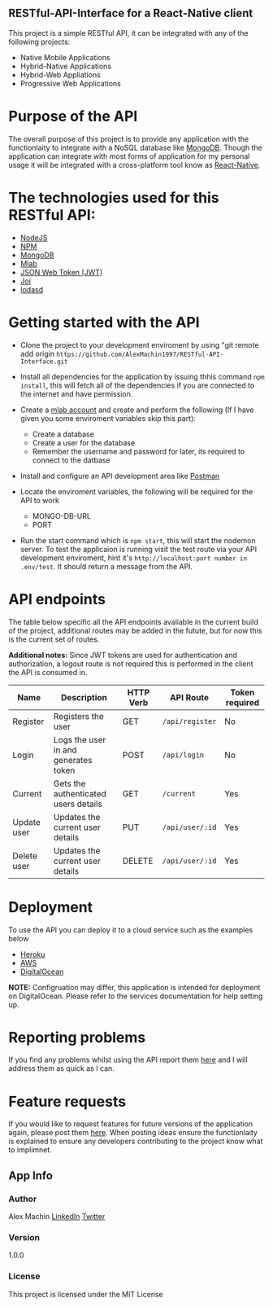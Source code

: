 ## RESTful-API-Interface for a React-Native client

This project is a simple RESTful API, it can be integrated with any of the following projects:
* Native Mobile Applications
* Hybrid-Native Applications
* Hybrid-Web Appliations
* Progressive Web Applications

# Purpose of the API
The overall purpose of this project is to provide any application with the functionlaity to integrate with a NoSQL database like [MongoDB](https://www.mongodb.com/). Though the application can integrate with most forms of application for my personal usage it will be integrated with a cross-platform tool know as [React-Native](https://facebook.github.io/react-native/).

# The technologies used for this RESTful API:
* [NodeJS](https://nodejs.org/en/)
* [NPM](https://www.npmjs.com/) 
* [MongoDB](https://www.mongodb.com/)
* [Mlab](https://mlab.com/)
* [JSON Web Token (JWT)](https://jwt.io/)
* [Joi](https://github.com/hapijs/joi)
* [lodasd](https://lodash.com/)

# Getting started with the API
* Clone the project to your development enviroment by using "git remote add origin `https://github.com/AlexMachin1997/RESTful-API-Interface.git`

* Install all dependencies for the application by issuing thhis command `npm install`, this will fetch all of the dependencies if you are connected to the internet and have permission.

* Create a [mlab account](https://mlab.com/signup/) and create and perform the following (If I have given you some enviroment variables skip this part):
    * Create a database
    * Create a user for the database
    * Remember the username and password for later, its required to connect to the datbase

* Install and configure an API development area like [Postman](https://www.getpostman.com/)


* Locate the enviroment variables, the following will be required for the API to work
    * MONGO-DB-URL
    * PORT
    
* Run the start command which is `npm start`, this will start the nodemon server. To test the applicaion is running visit the test route via your API development enviroment, hint it's `http://localhost:port number in .env/test`. It should return a message from the API.

# API endpoints
The table below specific all the API endpoints avaliable in the current build of the project, additional routes may be added in the futute, but for now this is the current set of routes.

**Additional notes:** 
Since JWT tokens are used for authentication and authorization, a logout route is not required this is performed in the client the API is consumed in. 


| Name | Description | HTTP Verb | API Route | Token required
| --- | --- | --- | --- | --
| Register | Registers the user | GET | `/api/register` | No
| Login | Logs the user in and generates token | POST | `/api/login`| No
| Current | Gets the authenticated users details | GET | `/current` | Yes
| Update user | Updates the current user details | PUT | `/api/user/:id` | Yes
| Delete user | Updates the current user details | DELETE | `/api/user/:id` | Yes


# Deployment
To use the API you can deploy it to a cloud service such as the examples below
* [Heroku](https://www.heroku.com/)
* [AWS](https://aws.amazon.com/)
* [DigitalOcean](https://www.digitalocean.com/)

**NOTE:** Configruation may differ, this application is intended for deployment on DigitalOcean. Please refer to the services documentation for help setting up.

# Reporting problems
If you find any problems whilst using the API report them [here](https://github.com/AlexMachin1997/RESTful-API-Interface/issues) and I will address them as quick as I can.

# Feature requests
If you would like to request features for future versions of the application again, please post them [here](https://github.com/AlexMachin1997/RESTful-API-Interface/issues). When posting ideas ensure the functionlaity is explained to ensure any developers contributing to the project know what to implimnet.

## App Info
### Author
Alex Machin
[LinkedIn](https://www.linkedin.com/in/alex-machin/)
[Twitter](https://twitter.com/AlexMachin97)

### Version
1.0.0

### License
This project is licensed under the MIT License









